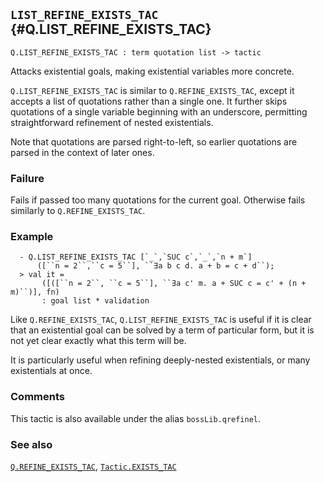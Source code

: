 ## `LIST_REFINE_EXISTS_TAC` {#Q.LIST_REFINE_EXISTS_TAC}


```
Q.LIST_REFINE_EXISTS_TAC : term quotation list -> tactic
```



Attacks existential goals, making existential variables more concrete.


`Q.LIST_REFINE_EXISTS_TAC` is similar to `Q.REFINE_EXISTS_TAC`, except it
accepts a list of quotations rather than a single one. It further skips
quotations of a single variable beginning with an underscore, permitting
straightforward refinement of nested existentials.

Note that quotations are parsed right-to-left, so earlier quotations are parsed
in the context of later ones.

### Failure

Fails if passed too many quotations for the current goal.
Otherwise fails similarly to `Q.REFINE_EXISTS_TAC`.

### Example

    
      - Q.LIST_REFINE_EXISTS_TAC [`_`,`SUC c`,`_`,`n + m`]
          ([``n = 2``,``c = 5``], ``∃a b c d. a + b = c + d``);
      > val it =
           ([([``n = 2``, ``c = 5``], ``∃a c' m. a + SUC c = c' + (n + m)``)], fn)
           : goal list * validation
    


Like `Q.REFINE_EXISTS_TAC`, `Q.LIST_REFINE_EXISTS_TAC` is useful if it is clear
that an existential goal can be solved by a term of particular form, but it is
not yet clear exactly what this term will be.

It is particularly useful when refining deeply-nested existentials, or many
existentials at once.

### Comments

This tactic is also available under the alias `bossLib.qrefinel`.

### See also

[`Q.REFINE_EXISTS_TAC`](#Q.REFINE_EXISTS_TAC), [`Tactic.EXISTS_TAC`](#Tactic.EXISTS_TAC)

